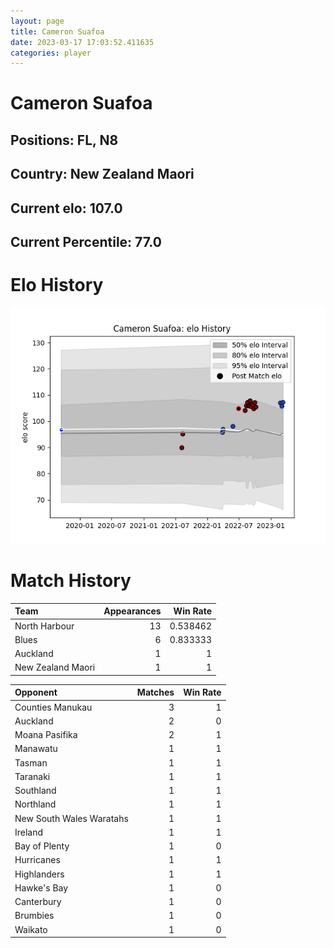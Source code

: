 ```yaml
---  
layout: page  
title: Cameron Suafoa  
date: 2023-03-17 17:03:52.411635  
categories: player  
---
```

# Cameron Suafoa

## Positions: FL, N8

## Country: New Zealand Maori

## Current elo: 107.0

## Current Percentile: 77.0

# Elo History


![elo history](history_CameronSuafoa.png)
# Match History


| Team              |   Appearances |   Win Rate |
|:------------------|--------------:|-----------:|
| North Harbour     |            13 |   0.538462 |
| Blues             |             6 |   0.833333 |
| Auckland          |             1 |   1        |
| New Zealand Maori |             1 |   1        |

| Opponent                 |   Matches |   Win Rate |
|:-------------------------|----------:|-----------:|
| Counties Manukau         |         3 |          1 |
| Auckland                 |         2 |          0 |
| Moana Pasifika           |         2 |          1 |
| Manawatu                 |         1 |          1 |
| Tasman                   |         1 |          1 |
| Taranaki                 |         1 |          1 |
| Southland                |         1 |          1 |
| Northland                |         1 |          1 |
| New South Wales Waratahs |         1 |          1 |
| Ireland                  |         1 |          1 |
| Bay of Plenty            |         1 |          0 |
| Hurricanes               |         1 |          1 |
| Highlanders              |         1 |          1 |
| Hawke's Bay              |         1 |          0 |
| Canterbury               |         1 |          0 |
| Brumbies                 |         1 |          0 |
| Waikato                  |         1 |          0 |